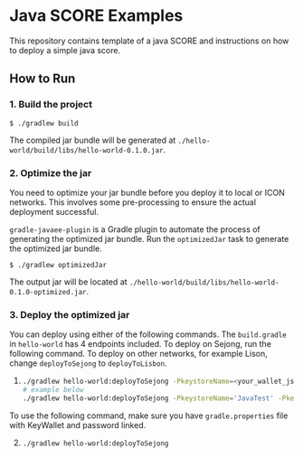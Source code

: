 # Java SCORE Examples

This repository contains template of a java SCORE and instructions on how to deploy a simple java score.


## How to Run

### 1. Build the project

```
$ ./gradlew build
```
The compiled jar bundle will be generated at `./hello-world/build/libs/hello-world-0.1.0.jar`.

### 2. Optimize the jar

You need to optimize your jar bundle before you deploy it to local or ICON networks.
This involves some pre-processing to ensure the actual deployment successful.

`gradle-javaee-plugin` is a Gradle plugin to automate the process of generating the optimized jar bundle.
Run the `optimizedJar` task to generate the optimized jar bundle.

```
$ ./gradlew optimizedJar
```
The output jar will be located at `./hello-world/build/libs/hello-world-0.1.0-optimized.jar`.


### 3. Deploy the optimized jar

You can deploy using either of the following commands. The `build.gradle` in `hello-world` has 4 endpoints included. To deploy on Sejong, run the following command. To deploy on other networks, for example Lison, change `deployToSejong` to `deployToLisbon`.

1. 
    ```sh
    ./gradlew hello-world:deployToSejong -PkeystoreName=<your_wallet_json> -PkeystorePass=<password>
    # example below
    ./gradlew hello-world:deployToSejong -PkeystoreName='JavaTest' -PkeystorePass='p@ssw0rd'

    ```

To use the following command, make sure you have `gradle.properties` file with KeyWallet and password linked.

2. 
    ```sh
    ./gradlew hello-world:deployToSejong

    ```